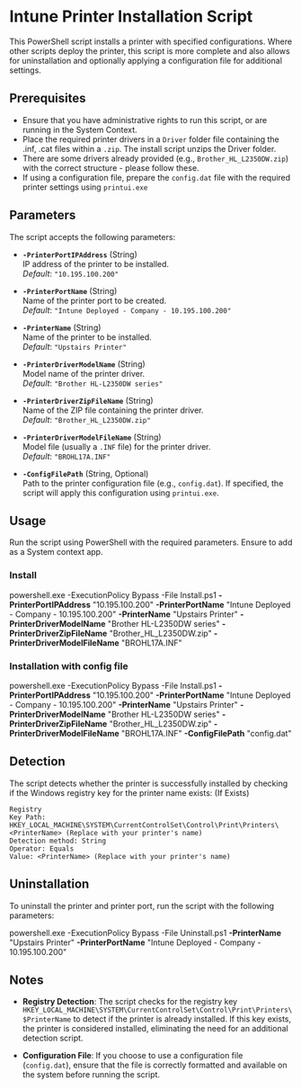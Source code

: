 # Intune Printer Installation Script

This PowerShell script installs a printer with specified configurations. 
Where other scripts deploy the printer, this script is more complete and also allows for uninstallation and optionally applying a configuration file for additional settings.

## Prerequisites

- Ensure that you have administrative rights to run this script, or are running in the System Context.
- Place the required printer drivers in a `Driver` folder file containing the .inf, .cat files within a `.zip`. The install script unzips the Driver folder.
- There are some drivers already provided (e.g., `Brother_HL_L2350DW.zip`) with the correct structure - please follow these.
- If using a configuration file, prepare the `config.dat` file with the required printer settings using `printui.exe`

## Parameters

The script accepts the following parameters:

- **`-PrinterPortIPAddress`** (String)  
  IP address of the printer to be installed.  
  _Default_: `"10.195.100.200"`

- **`-PrinterPortName`** (String)  
  Name of the printer port to be created.  
  _Default_: `"Intune Deployed - Company - 10.195.100.200"`

- **`-PrinterName`** (String)  
  Name of the printer to be installed.  
  _Default_: `"Upstairs Printer"`

- **`-PrinterDriverModelName`** (String)  
  Model name of the printer driver.  
  _Default_: `"Brother HL-L2350DW series"`

- **`-PrinterDriverZipFileName`** (String)  
  Name of the ZIP file containing the printer driver.  
  _Default_: `"Brother_HL_L2350DW.zip"`

- **`-PrinterDriverModelFileName`** (String)  
  Model file (usually a `.INF` file) for the printer driver.  
  _Default_: `"BROHL17A.INF"`

- **`-ConfigFilePath`** (String, Optional)  
  Path to the printer configuration file (e.g., `config.dat`). If specified, the script will apply this configuration using `printui.exe`.

## Usage

Run the script using PowerShell with the required parameters. Ensure to add as a System context app.

### Install

powershell.exe -ExecutionPolicy Bypass -File Install.ps1 **-PrinterPortIPAddress** "10.195.100.200" **-PrinterPortName** "Intune Deployed - Company - 10.195.100.200" **-PrinterName** "Upstairs Printer" **-PrinterDriverModelName** "Brother HL-L2350DW series" **-PrinterDriverZipFileName** "Brother_HL_L2350DW.zip" **-PrinterDriverModelFileName** "BROHL17A.INF"

### Installation with config file

powershell.exe -ExecutionPolicy Bypass -File Install.ps1 **-PrinterPortIPAddress** "10.195.100.200" **-PrinterPortName** "Intune Deployed - Company - 10.195.100.200" **-PrinterName** "Upstairs Printer" **-PrinterDriverModelName** "Brother HL-L2350DW series" **-PrinterDriverZipFileName** "Brother_HL_L2350DW.zip" **-PrinterDriverModelFileName** "BROHL17A.INF" **-ConfigFilePath** "config.dat"

## Detection

The script detects whether the printer is successfully installed by checking if the Windows registry key for the printer name exists: (If Exists)

```
Registry
Key Path: HKEY_LOCAL_MACHINE\SYSTEM\CurrentControlSet\Control\Print\Printers\<PrinterName> (Replace with your printer's name)
Detection method: String
Operator: Equals
Value: <PrinterName> (Replace with your printer's name)
```

## Uninstallation

To uninstall the printer and printer port, run the script with the following parameters:

powershell.exe -ExecutionPolicy Bypass -File Uninstall.ps1 **-PrinterName** "Upstairs Printer" **-PrinterPortName** "Intune Deployed - Company - 10.195.100.200"

## Notes

- **Registry Detection**: The script checks for the registry key `HKEY_LOCAL_MACHINE\SYSTEM\CurrentControlSet\Control\Print\Printers\$PrinterName` to detect if the printer is already installed. If this key exists, the printer is considered installed, eliminating the need for an additional detection script.

- **Configuration File**: If you choose to use a configuration file (`config.dat`), ensure that the file is correctly formatted and available on the system before running the script.
